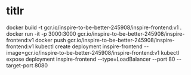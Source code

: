 # titlr
docker build -t gcr.io/inspire-to-be-better-245908/inspire-frontend:v1 .
docker run -it -p 3000:3000 gcr.io/inspire-to-be-better-245908/inspire-frontend:v1
docker push gcr.io/inspire-to-be-better-245908/inspire-frontend:v1
kubectl create deployment inspire-frontend --image=gcr.io/inspire-to-be-better-245908/inspire-frontend:v1
kubectl expose deployment inspire-frontend --type=LoadBalancer --port 80 --target-port 8080


